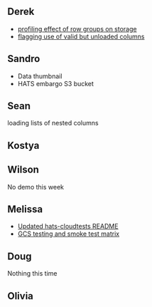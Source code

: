 ## Derek

- [profiling effect of row groups on storage](https://github.com/astronomy-commons/lsdb/issues/726)
- [flagging use of valid but unloaded columns](https://github.com/astronomy-commons/lsdb/issues/766)

## Sandro

- Data thumbnail
- HATS embargo S3 bucket

## Sean

loading lists of nested columns

## Kostya

## Wilson

No demo this week

## Melissa

- [Updated hats-cloudtests README](https://github.com/astronomy-commons/hats-cloudtests)
- [GCS testing and smoke test matrix](https://github.com/astronomy-commons/hats-cloudtests/actions/runs/15052205344)

## Doug

Nothing this time

## Olivia
